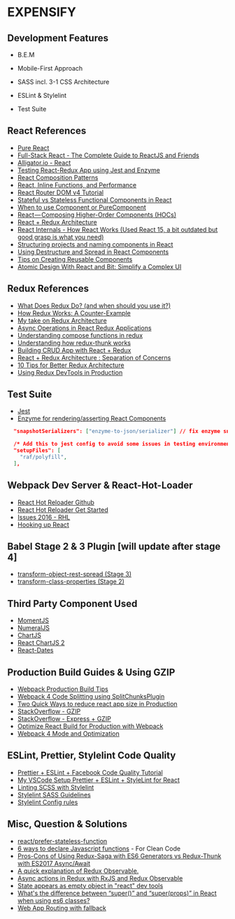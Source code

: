 # EXPENSIFY

## Development Features

- B.E.M

- Mobile-First Approach

- SASS incl. 3-1 CSS Architecture

- ESLint & Stylelint

- Test Suite

## React References

- [Pure React](https://daveceddia.com/pure-react/)
- [Full-Stack React - The Complete Guide to ReactJS and Friends](https://www.fullstackreact.com/)
- [Alligator.io - React](https://alligator.io/react/)
- [Testing React-Redux App using Jest and Enzyme](https://medium.com/netscape/testing-a-react-redux-app-using-jest-and-enzyme-b349324803a9)
- [React Composition Patterns](https://hackernoon.com/react-composition-patterns-from-the-ground-up-8401aaad93d7)
- [React, Inline Functions, and Performance](https://cdb.reacttraining.com/react-inline-functions-and-performance-bdff784f5578)
- [React Router DOM v4 Tutorial](https://www.techiediaries.com/react-router-dom-v4/)
- [Stateful vs Stateless Functional Components in React](https://code.tutsplus.com/tutorials/stateful-vs-stateless-functional-components-in-react--cms-29541)
- [When to use Component or PureComponent](https://codeburst.io/when-to-use-component-or-purecomponent-a60cfad01a81)
- [React — Composing Higher-Order Components (HOCs)](https://medium.com/dailyjs/react-composing-higher-order-components-hocs-3a5288e78f55)
- [React + Redux Architecture](https://github.com/hirviid/react-redux-architecture)
- [React Internals - How React Works (Used React 15, a bit outdated but good grasp is what you need)](http://www.mattgreer.org/articles/react-internals-part-one-basic-rendering/)
- [Structuring projects and naming components in React](https://hackernoon.com/structuring-projects-and-naming-components-in-react-1261b6e18d76)
- [Using Destructure and Spread in React Components](https://www.carlrippon.com/writing-concise-react-components-with-destructure-assignment-and-spread/)
- [Tips on Creating Reusable Components](https://dev.to/ganderzz/tips-on-creating-reusable-components-376j)
- [Atomic Design With React and Bit: Simplify a Complex UI](https://blog.bitsrc.io/simplify-complex-ui-by-implementing-the-atomic-design-in-react-with-bit-f4ad116ec8db)

## Redux References

- [What Does Redux Do? (and when should you use it?)](https://daveceddia.com/what-does-redux-do/)
- [How Redux Works: A Counter-Example](https://daveceddia.com/how-does-redux-work/)
- [My take on Redux Architecture](http://krasimirtsonev.com/blog/article/my-take-on-redux-architecture)
- [Async Operations in React Redux Applications](https://www.sitepoint.com/async-operations-react-redux-applications/)
- [Understanding compose functions in redux](https://stackoverflow.com/questions/41357897/understanding-compose-functions-in-redux)
- [Understanding how redux-thunk works](https://medium.com/@gethylgeorge/understanding-how-redux-thunk-works-72de3bdebc50)
- [Building CRUD App with React + Redux](http://www.thegreatcodeadventure.com/building-a-simple-crud-app-with-react-redux-part-1/#table-of-contents)
- [React + Redux Architecture : Separation of Concerns](https://medium.com/prod-io/react-redux-architecture-part-1-separation-of-concerns-812da3b08b46)
- [10 Tips for Better Redux Architecture](https://medium.com/javascript-scene/10-tips-for-better-redux-architecture-69250425af44)
- [Using Redux DevTools in Production](https://medium.com/@zalmoxis/using-redux-devtools-in-production-4c5b56c5600f)

## Test Suite

- [Jest](https://facebook.github.io/jest/)
- [Enzyme for rendering/asserting React Components](https://github.com/airbnb/enzyme)

```json
  "snapshotSerializers": ["enzyme-to-json/serializer"] // fix enzyme snapshot overloaded with infos
```

```json
  /* Add this to jest config to avoid some issues in testing environment */
  "setupFiles": [
    "raf/polyfill",
  ],
```

## Webpack Dev Server & React-Hot-Loader

- [React Hot Reloader Github](https://github.com/gaearon/react-hot-loader)
- [React Hot Reloader Get Started](http://gaearon.github.io/react-hot-loader/getstarted/)
- [Issues 2016 - RHL](https://github.com/gaearon/react-hot-loader/issues/243)
- [Hooking up React](https://lawrencewhiteside.com/writing/article/webpack-beyond-the-basics/hooking-up-react/)

## Babel Stage 2 & 3 Plugin [will update after stage 4]

- [transform-object-rest-spread (Stage 3)](https://babeljs.io/docs/plugins/transform-object-rest-spread/)
- [transform-class-properties (Stage 2)](https://babeljs.io/docs/plugins/transform-class-properties/)

## Third Party Component Used

- [MomentJS](http://momentjs.com/)
- [NumeralJS](http://numeraljs.com/)
- [ChartJS](http://www.chartjs.org)
- [React ChartJS 2](https://github.com/jerairrest/react-chartjs-2)
- [React-Dates](https://github.com/airbnb/react-dates)

## Production Build Guides & Using GZIP

- [Webpack Production Build Tips](https://medium.com/netscape/webpack-3-react-production-build-tips-d20507dba99a)
- [Webpack 4 Code Splitting using SplitChunksPlugin](https://itnext.io/react-router-and-webpack-v4-code-splitting-using-splitchunksplugin-f0a48f110312)
- [Two Quick Ways to reduce react app size in Production](https://medium.com/@rajaraodv/two-quick-ways-to-reduce-react-apps-size-in-production-82226605771a)
- [StackOverflow - GZIP](https://stackoverflow.com/questions/44739374/serve-gzip-html-page-in-node)
- [StackOverflow - Express + GZIP](https://stackoverflow.com/questions/6370478/express-gzip-static-content)
- [Optimize React Build for Production with Webpack](https://michalzalecki.com/optimize-react-build-for-production-with-webpack/)
- [Webpack 4 Mode and Optimization](https://medium.com/webpack/webpack-4-mode-and-optimization-5423a6bc597a)

## ESLint, Prettier, Stylelint Code Quality

- [Prettier + ESLint + Facebook Code Quality Tutorial](https://medium.com/@eliotjunior/prettier-eslint-facebook-code-quality-the-auto-magical-react-styling-tutorial-19481acb10dd)
- [My VSCode Setup Prettier + ESLint + StyleLint for React](https://gist.github.com/barryblando/d6753c07324fac302c5a01d39bee4397)
- [Linting SCSS with Stylelint](https://medium.com/@bjankord/how-to-lint-scss-with-stylelint-dc87809a9878)
- [Stylelint SASS Guidelines](https://github.com/bjankord/stylelint-config-sass-guidelines)
- [Stylelint Config rules](https://stylelint.io/user-guide/example-config/)

## Misc, Question & Solutions

- [react/prefer-stateless-function](https://stackoverflow.com/questions/43378911/eslint-component-should-be-written-as-a-pure-function-react-prefer-stateless)
- [6 ways to declare Javascript functions](https://dmitripavlutin.com/6-ways-to-declare-javascript-functions/) - For Clean Code
- [Pros-Cons of Using Redux-Saga with ES6 Generators vs Redux-Thunk with ES2017 Async/Await](https://stackoverflow.com/questions/34930735/pros-cons-of-using-redux-saga-with-es6-generators-vs-redux-thunk-with-es2017-asy/34933395#34933395)
- [A quick explanation of Redux Observable.](https://dev.to/papaponmx/a-quick-explanation-to-redux-observable--16b5)
- [Async actions in Redux with RxJS and Redux Observable](https://dev.to/andrejnaumovski/async-actions-in-redux-with-rxjs-and-redux-observable-efg)
- [State appears as empty object in "react" dev tools](https://stackoverflow.com/questions/43948798/state-appears-as-empty-object-in-redux-dev-tools)
- [What's the difference between “super()” and “super(props)” in React when using es6 classes?](https://stackoverflow.com/questions/30571875/whats-the-difference-between-super-and-superprops-in-react-when-using-e?rq=1)
- [Web App Routing with fallback](https://glebbahmutov.com/blog/routing-with-fallback/)
